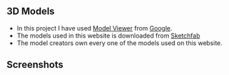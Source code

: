 ## 3D Models
- In this project I have used [Model Viewer](https://modelviewer.dev) from [Google](https://github.com/google/model-viewer). 
- The models used in this website is downloaded from [Sketchfab](https://sketchfab.com)
- The model creators own every one of the models used on this website.

## Screenshots
